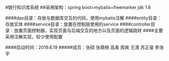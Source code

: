 #银行知识库系统
##采用架构：spring boot+mybatis+freemarker jdk 1.8

####dao目录：存放与数据库交互的代码，使用mybatis注解
####entity目录：存放实体
####service目录：放置在控制层使用的service
####controller目录：放置页面控制器，实现页面与后端交互的地方以及页面的逻辑跳转
####主要采用注解实现，较少使用配置

####启动时间：2019.6.19
#####成员：张硕 张鼎杨 高禹 周爽 王潇 苏正睿 李浩宇 

